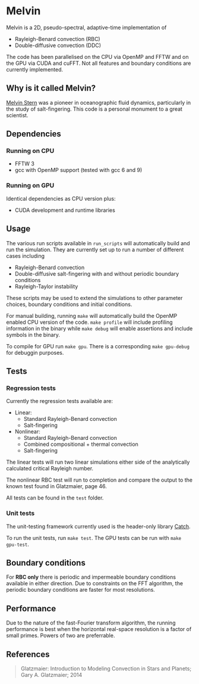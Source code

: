 # Melvin

Melvin is a 2D, pseudo-spectral, adaptive-time implementation of
* Rayleigh-Benard convection (RBC)
* Double-diffusive convection (DDC)

The code has been parallelised on the CPU via OpenMP and FFTW and on the GPU via CUDA and cuFFT. Not all features and boundary conditions are currently implemented.

## Why is it called Melvin?

[Melvin Stern](https://en.wikipedia.org/wiki/Melvin_Stern) was a pioneer in oceanographic fluid dynamics, particularly in the study of salt-fingering. This code is a personal monument to a great scientist.

## Dependencies

### Running on CPU

- FFTW 3
- gcc with OpenMP support (tested with gcc 6 and 9)

### Running on GPU

Identical dependencies as CPU version plus:

- CUDA development and runtime libraries

## Usage

The various run scripts available in `run_scripts` will automatically build and run the simulation. They are currently set up to run a number of different cases including

- Rayleigh-Benard convection
- Double-diffusive salt-fingering with and without periodic boundary conditions
- Rayleigh-Taylor instability 

These scripts may be used to extend the simulations to other parameter choices, boundary conditions and initial conditions.

For manual building, running `make` will automatically build the OpenMP enabled CPU version of the code. `make profile` will include profiling information in the binary while `make debug` will enable assertions and include symbols in the binary.

To compile for GPU run `make gpu`. There is a corresponding `make gpu-debug` for debuggin purposes.

## Tests

### Regression tests

Currently the regression tests available are:

- Linear:
  - Standard Rayleigh-Benard convection
  - Salt-fingering
- Nonlinear:
  - Standard Rayleigh-Benard convection
  - Combined compositional + thermal convection
  - Salt-fingering

The linear tests will run two linear simulations either side of the analytically calculated critical Rayleigh number.

The nonlinear RBC test will run to completion and compare the output to the known test found in Glatzmaier, page 46.

All tests can be found in the `test` folder.

### Unit tests

The unit-testing framework currently used is the header-only library [Catch](https://github.com/catchorg/Catch2). 

To run the unit tests, run `make test`. The GPU tests can be run with `make gpu-test`.

## Boundary conditions

For **RBC only** there is periodic and impermeable boundary conditions available in either direction. Due to constraints on the FFT algorithm, the periodic boundary conditions are faster for most resolutions.

## Performance

Due to the nature of the fast-Fourier transform algorithm, the running performance is best when the horizontal real-space resolution is a factor of small primes. Powers of two are preferrable.

## References

> Glatzmaier: Introduction to Modeling Convection in Stars and Planets; Gary A. Glatzmaier; 2014
